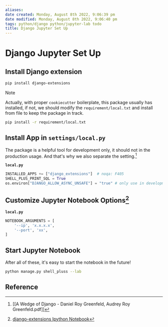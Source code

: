 ```yaml
---
aliases: 
date created: Monday, August 8th 2022, 9:06:39 pm
date modified: Monday, August 8th 2022, 9:06:40 pm
tags: python/django python/jupyter-lab todo 
title: Django Jupyter Set Up
---
```


# Django Jupyter Set Up

## Install Django extension

```bash
pip install django-extensions
```

> [!Note]
> Actually, with proper `cookiecutter` boilerplate, this package usually has installed, if not, we should modify the `requirement/local.txt` and install from file to keep the package in track.
> ```bash
> pip install -r requirement/local.txt
> ```

## Install App in `settings/local.py`

The package is a helpful tool for development only, it should not in the production usage. And that's why we also separate the setting.[^1]

**`local.py`**

```python
INSTALLED_APPS += ["django_extensions"]  # noqa: F405
SHELL_PLUS_PRINT_SQL = True
os.environ["DJANGO_ALLOW_ASYNC_UNSAFE"] = "true" # only use in development 
```

## Customize Jupyter Notebook Options[^2]

**`local.py`**

```python
NOTEBOOK_ARGUMENTS = [
    '--ip', 'x.x.x.x',
    '--port', 'xx',
]
```

## Start Jupyter Notebook

After all of these, it's easy to start the notebook in the future!

```bash
python manage.py shell_pluss --lab
```

## Reference

[^1]: [[A Wedge of Django - Daniel Roy Greenfeld, Audrey Roy Greenfeld.pdf]]
[^2]: [django-extensions Ipython Notebook](https://django-extensions.readthedocs.io/en/latest/shell_plus.html#ipython-notebook)